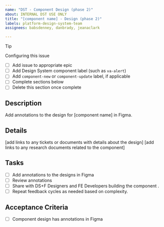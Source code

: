 ```yaml
---
name: "DST - Component Design (phase 2)"
about: INTERNAL DST USE ONLY
title: "[component name] - Design (phase 2)"
labels: platform-design-system-team
assignees: babsdenney, danbrady, jeanaclark

---
```


> [!TIP]
>
> Configuring this issue
>
> - [ ] Add issue to appropriate epic
> - [ ] Add Design System component label (such as `va-alert`)
> - [ ] Add `component-new` or `component-update` label, if applicable
> - [ ] Complete sections below
> - [ ] Delete this section once complete

## Description
Add annotations to the design for [component name] in Figma.

## Details
[add links to any tickets or documents with details about the design]
[add links to any research documents related to the component]

## Tasks
- [ ] Add annotations to the designs in Figma 
- [ ] Review annotations
- [ ] Share with DS+F Designers and FE Developers building the component .
- [ ] Repeat feedback cycles as needed based on complexity.

## Acceptance Criteria
- [ ] Component design has annotations in Figma

